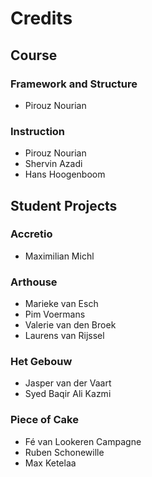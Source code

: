# Credits

## Course

### Framework and Structure

* Pirouz Nourian

### Instruction

* Pirouz Nourian
* Shervin Azadi
* Hans Hoogenboom

## Student Projects

### Accretio

* Maximilian Michl

### Arthouse

* Marieke van Esch
* Pim Voermans
* Valerie van den Broek
* Laurens van Rijssel

### Het Gebouw

* Jasper van der Vaart
* Syed Baqir Ali Kazmi

### Piece of Cake

* Fé van Lookeren Campagne
* Ruben Schonewille
* Max Ketelaa
